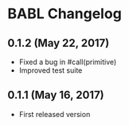 # BABL Changelog

## 0.1.2 (May 22, 2017)

- Fixed a bug in #call(primitive)
- Improved test suite

## 0.1.1 (May 16, 2017)

- First released version